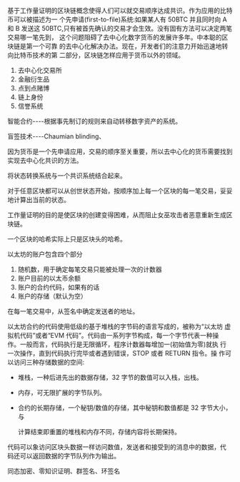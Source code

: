 基于工作量证明的区块链概念使得人们可以就交易顺序达成共识。作为应用的比特币可以被描述为一 个先申请(first-to-file)系统:如果某人有 50BTC 并且同时向 A 和 B 发送这 50BTC,只有被首先确认的交易才会生效。没有固有方法可以决定两笔交易哪一笔先到， 这个问题阻碍了去中心化数字货币的发展许多年。中本聪的区块链是第一个可靠 的去中心化解决办法。现在，开发者们的注意力开始迅速地转向比特币技术的第 二部分，区块链怎样应用于货币以外的领域。 

1. 去中心化交易所
2. 金融衍生品
3. 点到点赌博
4. 链上身份
5. 信誉系统

智能合约----根据事先制订的规则来自动转移数字资产的系统。

盲签技术----Chaumian blinding、

因为货币是一个先申请应用，交易的顺序至关重要，所以去中心化的货币需要找到实现去中心化共识的方法。

将状态转换系统与一个共识系统结合起来。

对于任意区块都可以从创世状态开始，按顺序加上每一个区块的每一笔交易，妥妥地计算出当前的状态。



工作量证明的目的是使区块的创建变得困难，从而阻止女巫攻击者恶意重新生成区块链。

一个区块的哈希实际上只是区块头的哈希。

以太坊的账户包含四个部分

1. 随机数，用于确定每笔交易只能被处理一次的计数器
2. 账户目前的以太币余额
3. 账户的合约代码，如果有的话
4. 账户的存储（默认为空）

在每一笔交易中，从签名中确定发送者的地址。



以太坊合约的代码使用低级的基于堆栈的字节码的语言写成的，被称为“以太坊
虚拟机代码”或者“EVM 代码”。代码由一系列字节构成，每一个字节代表一种操
作。一般而言，代码执行是无限循环，程序计数器每增加一(初始值为零)就执
行一次操作，直到代码执行完毕或者遇到错误，STOP 或者 RETURN 指令。操
作可以访问三种存储数据的空间:

- 堆栈，一种后进先出的数据存储，32 字节的数值可以入栈，出栈。 

-  内存，可无限扩展的字节队列。 

-  合约的长期存储，一个秘钥/数值的存储，其中秘钥和数值都是 32 字节大小，与 

   计算结束即重置的堆栈和内存不同，存储内容将长期保持。

代码可以象访问区块头数据一样访问数值，发送者和接受到的消息中的数据，代 码还可以返回数据的字节队列作为输出。 



同态加密、零知识证明、群签名、环签名